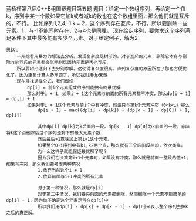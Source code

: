 蓝桥杯第八届C++B组国赛题目第五题
    题目：给定一个数组序列，再给定一个值k，序列中某一个数如果它加k或者减k的数也在这个数组里面，那么他们就是互斥的，不行。
        比如序列1,2,4,-1   k = 2，这个序列存在互斥，不行，所以要删除一些元素。1，与-1不能同时存在，2与4也是同理。
        现在给定序列，要你求这个序列满足条件下其中最多能有多少个元素。对于给定例子，解为2

    思路：
        一开始看用暴力的想法去分析。发现复杂度是树形的。对于互斥的元素，删除它本身与删除与他互斥的元素都会影响到后面的元素是否也互斥
        所以要树形递归下去分别求解。这使得复杂度很高。直到复杂度的原因所在了那也方便优化了。因为重复计算太多东西了，所以我们用dp来做
        现在寻找递推公式，我们假设
            dp[i] = 前i个元素组成的序列能拥有的最优解
            那么对于i + 1，如果i + 1这个元素与前面的所有元素都不冲突，那么dp[i + 1] = dp[i] + 1
            如果对于i + 1这个元素与前i个中有冲突，假设只与第k个元素冲突（0<k<i）那么
                dp[i + 1] = max((dp[i] - dp[k]) + (dp[k - 1] - dp[0]) + 1, dp[i])

                其中dp[i]-dp[k]为k后面的一段。dp[k - 1]-dp[0]为k前面的一段。意味将k这个点删除后这个序列还剩下的最大元素个数
                然后最后+1意味加上第i+1这个元素。
                如果整个0-i序列中有k1,k2两个点，那么就有三个区间段相加，依次类推。
                为什么这样子就能保证最优解了呢？
                因为我们在决策第i+1个元素时，如果没有冲突，那么就是前面一整段的值+1,如果有冲突，那么我们要考虑两种情况
                1.放弃当前这个i + 1
                2.放弃前面与i+1冲突的所有元素

                对于第一种情况，那么就是dp[i]
                对于第二中情况，我们要将前面的元素都删除，然而删除一个元素不能简单的dp[i] - 1，因为你不确定这个元素是否在dp[i]中
                所以我们用dp[i] - dp[k] + dp[k - 1] - dp[0]来表示整个序列去掉k之后的真正解。
